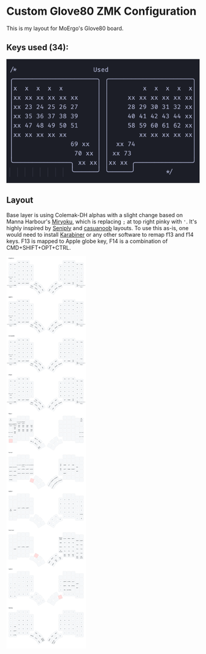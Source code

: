 # Custom Glove80 ZMK Configuration

This is my layout for MoErgo's Glove80 board.

## Keys used (34):

![Used keys](assets/used-keys.png)

## Layout

Base layer is using Colemak-DH alphas with a slight change based on Manna Harbour's [Miryoku](https://github.com/manna-harbour/miryoku), which is replacing `;` at top right pinky with `'`. It's highly inspired by [Seniply](https://github.com/stevep99/seniply) and [casuanoob](https://github.com/casuanoob/zmk-config-bkb) layouts.
To use this as-is, one would need to install [Karabiner](https://karabiner-elements.pqrs.org/) or any other software to remap f13 and f14 keys. F13 is mapped to Apple globe key, F14 is a combination of CMD+SHIFT+OPT+CTRL.

![keymap-drawer](assets/r4zen.svg)
